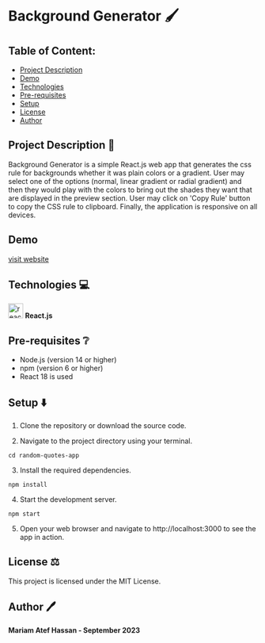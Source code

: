 # Background Generator 🖌️


## Table of Content:

- [Project Description](#project-description-page_facing_up)
- [Demo](#demo)
- [Technologies](#technologies)
- [Pre-requisites](#pre-requisites-grey_question)
- [Setup](#setup)
- [License](#license)
- [Author](#author)

## Project Description :page_facing_up:

Background Generator is a simple React.js web app that generates the css rule for backgrounds whether it was plain colors or a gradient. User may select one of the options (normal, linear gradient or radial gradient) and then they would play with the colors to bring out the shades they want that are displayed in the preview section. User may click on 'Copy Rule' button to copy the CSS rule to clipboard. Finally, the application is responsive on all devices.

## Demo

[visit website](https://mariamatef226.github.io/CodeAlpha_Background_Generator/)


## Technologies 💻

<img src="https://upload.wikimedia.org/wikipedia/commons/thumb/a/a7/React-icon.svg/2300px-React-icon.svg.png" alt="react" width="30" height="30"> __React.js__

## Pre-requisites :grey_question:

- Node.js (version 14 or higher)
- npm (version 6 or higher)
- React 18 is used

## Setup ⬇️

1. Clone the repository or download the source code.

2. Navigate to the project directory using your terminal.

```
cd random-quotes-app
```

3. Install the required dependencies.

```
npm install
```

4. Start the development server.

```
npm start
```

5. Open your web browser and navigate to http://localhost:3000 to see the app in action.


## License ⚖️

This project is licensed under the MIT License.

## Author 🖊️

**Mariam Atef Hassan  - September 2023**


